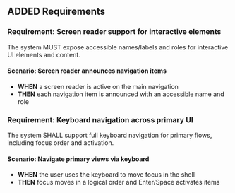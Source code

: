 ## ADDED Requirements

### Requirement: Screen reader support for interactive elements
The system MUST expose accessible names/labels and roles for interactive UI elements and content.

#### Scenario: Screen reader announces navigation items
- **WHEN** a screen reader is active on the main navigation
- **THEN** each navigation item is announced with an accessible name and role

### Requirement: Keyboard navigation across primary UI
The system SHALL support full keyboard navigation for primary flows, including focus order and activation.

#### Scenario: Navigate primary views via keyboard
- **WHEN** the user uses the keyboard to move focus in the shell
- **THEN** focus moves in a logical order and Enter/Space activates items

